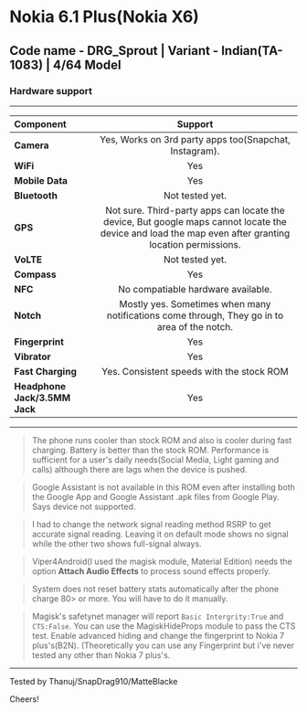 # Nokia 6.1 Plus(Nokia X6)
## Code name - DRG_Sprout | Variant - Indian(TA-1083) | 4/64 Model

### Hardware support
----------------------------------------------------------------------------------------------------------------------------

Component      | Support
:---------------|:--------------------------------------------------------------------------------------------: |
**Camera**         | Yes, Works on 3rd party apps too(Snapchat, Instagram).                                         |
**WiFi**           | Yes                                                                                            |
**Mobile Data**    | Yes                                                                                            |
**Bluetooth**      | Not tested yet.                                                                                |
**GPS**            | Not sure. Third-party apps can locate the device, But google maps cannot locate the device and load the map even after granting location permissions.                                         |
**VoLTE**          | Not tested yet.                                                                                |
**Compass**        | Yes                                                                                            |
**NFC**            | No compatiable hardware available.                                                             |
**Notch**          | Mostly yes. Sometimes when many notifications come through, They go in to area of the notch.   |
**Fingerprint**    | Yes                                                                                            |
**Vibrator**       | Yes                                                                                            |
**Fast Charging**  | Yes. Consistent speeds with the stock ROM                                                      |
**Headphone Jack/3.5MM Jack** | Yes |
---------------------------------------------------------------------------------------------------------------------------
>The phone runs cooler than stock ROM and also is cooler during fast charging. Battery is better than the stock ROM. Performance is sufficient for a user's daily needs(Social Media, Light gaming and calls) although there are lags when the device is pushed.

>Google Assistant is not available in this ROM even after installing both the Google App and Google Assistant .apk files from Google Play. Says device not supported.

>I had to change the network signal reading method RSRP to get accurate signal reading. Leaving it on default mode shows no signal while the other two shows full-signal always.

>Viper4Android(I used the magisk module, Material Edition) needs the option **Attach Audio Effects** to process sound effects properly.

>System does not reset battery stats automatically after the phone charge 80> or more. You will have to do it manually.

>Magisk's safetynet manager will report ```Basic Intergrity:True``` and ```CTS:False```. You can use the MagiskHideProps module to pass the CTS test. Enable advanced hiding and change the fingerprint to Nokia 7 plus's(B2N). (Theoretically you can use any Fingerprint but i've never tested any other than Nokia 7 plus's.
---------------------------------------------------------------------------------------------------------------------------
Tested by Thanuj/SnapDrag910/MatteBlacke

Cheers!
